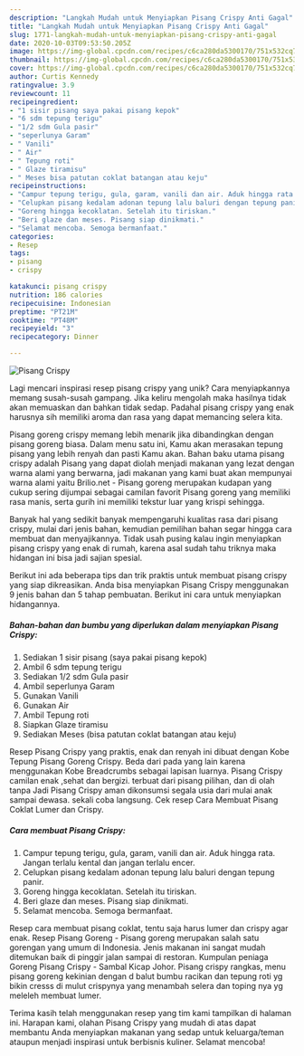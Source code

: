 ```yaml
---
description: "Langkah Mudah untuk Menyiapkan Pisang Crispy Anti Gagal"
title: "Langkah Mudah untuk Menyiapkan Pisang Crispy Anti Gagal"
slug: 1771-langkah-mudah-untuk-menyiapkan-pisang-crispy-anti-gagal
date: 2020-10-03T09:53:50.205Z
image: https://img-global.cpcdn.com/recipes/c6ca280da5300170/751x532cq70/pisang-crispy-foto-resep-utama.jpg
thumbnail: https://img-global.cpcdn.com/recipes/c6ca280da5300170/751x532cq70/pisang-crispy-foto-resep-utama.jpg
cover: https://img-global.cpcdn.com/recipes/c6ca280da5300170/751x532cq70/pisang-crispy-foto-resep-utama.jpg
author: Curtis Kennedy
ratingvalue: 3.9
reviewcount: 11
recipeingredient:
- "1 sisir pisang saya pakai pisang kepok"
- "6 sdm tepung terigu"
- "1/2 sdm Gula pasir"
- "seperlunya Garam"
- " Vanili"
- " Air"
- " Tepung roti"
- " Glaze tiramisu"
- " Meses bisa patutan coklat batangan atau keju"
recipeinstructions:
- "Campur tepung terigu, gula, garam, vanili dan air. Aduk hingga rata. Jangan terlalu kental dan jangan terlalu encer."
- "Celupkan pisang kedalam adonan tepung lalu baluri dengan tepung panir."
- "Goreng hingga kecoklatan. Setelah itu tiriskan."
- "Beri glaze dan meses. Pisang siap dinikmati."
- "Selamat mencoba. Semoga bermanfaat."
categories:
- Resep
tags:
- pisang
- crispy

katakunci: pisang crispy 
nutrition: 186 calories
recipecuisine: Indonesian
preptime: "PT21M"
cooktime: "PT48M"
recipeyield: "3"
recipecategory: Dinner

---
```



![Pisang Crispy](https://img-global.cpcdn.com/recipes/c6ca280da5300170/751x532cq70/pisang-crispy-foto-resep-utama.jpg)

Lagi mencari inspirasi resep pisang crispy yang unik? Cara menyiapkannya memang susah-susah gampang. Jika keliru mengolah maka hasilnya tidak akan memuaskan dan bahkan tidak sedap. Padahal pisang crispy yang enak harusnya sih memiliki aroma dan rasa yang dapat memancing selera kita.

Pisang goreng crispy memang lebih menarik jika dibandingkan dengan pisang goreng biasa. Dalam menu satu ini, Kamu akan merasakan tepung pisang yang lebih renyah dan pasti Kamu akan. Bahan baku utama pisang crispy adalah Pisang yang dapat diolah menjadi makanan yang lezat dengan warna alami yang berwarna, jadi makanan yang kami buat akan mempunyai warna alami yaitu Brilio.net - Pisang goreng merupakan kudapan yang cukup sering dijumpai sebagai camilan favorit Pisang goreng yang memiliki rasa manis, serta gurih ini memiliki tekstur luar yang krispi sehingga.

Banyak hal yang sedikit banyak mempengaruhi kualitas rasa dari pisang crispy, mulai dari jenis bahan, kemudian pemilihan bahan segar hingga cara membuat dan menyajikannya. Tidak usah pusing kalau ingin menyiapkan pisang crispy yang enak di rumah, karena asal sudah tahu triknya maka hidangan ini bisa jadi sajian spesial.


Berikut ini ada beberapa tips dan trik praktis untuk membuat pisang crispy yang siap dikreasikan. Anda bisa menyiapkan Pisang Crispy menggunakan 9 jenis bahan dan 5 tahap pembuatan. Berikut ini cara untuk menyiapkan hidangannya.

<!--inarticleads1-->

##### Bahan-bahan dan bumbu yang diperlukan dalam menyiapkan Pisang Crispy:

1. Sediakan 1 sisir pisang (saya pakai pisang kepok)
1. Ambil 6 sdm tepung terigu
1. Sediakan 1/2 sdm Gula pasir
1. Ambil seperlunya Garam
1. Gunakan  Vanili
1. Gunakan  Air
1. Ambil  Tepung roti
1. Siapkan  Glaze tiramisu
1. Sediakan  Meses (bisa patutan coklat batangan atau keju)


Resep Pisang Crispy yang praktis, enak dan renyah ini dibuat dengan Kobe Tepung Pisang Goreng Crispy. Beda dari pada yang lain karena menggunakan Kobe Breadcrumbs sebagai lapisan luarnya. Pisang Crispy camilan enak ,sehat dan bergizi. terbuat dari pisang pilihan, dan di olah tanpa Jadi Pisang Crispy aman dikonsumsi segala usia dari mulai anak sampai dewasa. sekali coba langsung. Cek resep Cara Membuat Pisang Coklat Lumer dan Crispy. 

<!--inarticleads2-->

##### Cara membuat Pisang Crispy:

1. Campur tepung terigu, gula, garam, vanili dan air. Aduk hingga rata. Jangan terlalu kental dan jangan terlalu encer.
1. Celupkan pisang kedalam adonan tepung lalu baluri dengan tepung panir.
1. Goreng hingga kecoklatan. Setelah itu tiriskan.
1. Beri glaze dan meses. Pisang siap dinikmati.
1. Selamat mencoba. Semoga bermanfaat.


Resep cara membuat pisang coklat, tentu saja harus lumer dan crispy agar enak. Resep Pisang Goreng - Pisang goreng merupakan salah satu gorengan yang umum di Indonesia. Jenis makanan ini sangat mudah ditemukan baik di pinggir jalan sampai di restoran. Kumpulan peniaga Goreng Pisang Crispy - Sambal Kicap Johor. Pisang crispy rangkas, menu pisang goreng kekinian dengan d balut bumbu racikan dan tepung roti yg bikin cresss di mulut crispynya yang menambah selera dan toping nya yg meleleh membuat lumer. 

Terima kasih telah menggunakan resep yang tim kami tampilkan di halaman ini. Harapan kami, olahan Pisang Crispy yang mudah di atas dapat membantu Anda menyiapkan makanan yang sedap untuk keluarga/teman ataupun menjadi inspirasi untuk berbisnis kuliner. Selamat mencoba!

